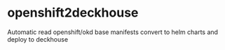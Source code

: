 # openshift2deckhouse
Automatic read openshift/okd base manifests convert to helm charts and deploy to deckhouse 
